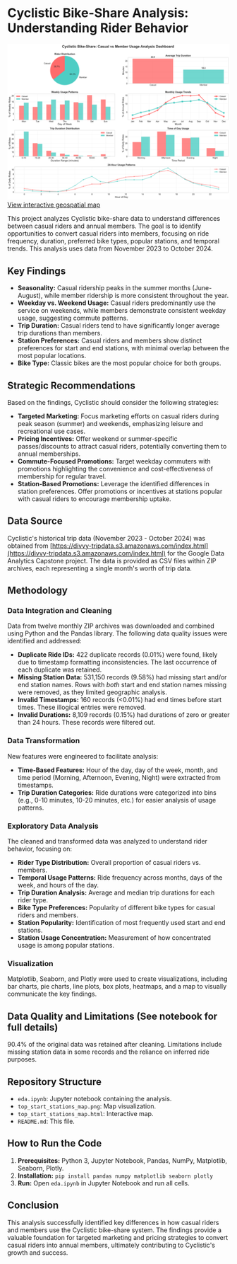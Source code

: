 # Cyclistic Bike-Share Analysis: Understanding Rider Behavior
![Casual vs Member Usage Analysis Dashboard](cyclistic_dashboard.png)
          [View interactive geospatial map](https://vxa8502.github.io/cyclistic-bike-share/top_start_stations_map.html)
          
This project analyzes Cyclistic bike-share data to understand differences between casual riders and annual members. The goal is to identify opportunities to convert casual riders into members, focusing on ride frequency, duration, preferred bike types, popular stations, and temporal trends.  This analysis uses data from November 2023 to October 2024.

## Key Findings

* **Seasonality:** Casual ridership peaks in the summer months (June-August), while member ridership is more consistent throughout the year.
* **Weekday vs. Weekend Usage:** Casual riders predominantly use the service on weekends, while members demonstrate consistent weekday usage, suggesting commute patterns.
* **Trip Duration:** Casual riders tend to have significantly longer average trip durations than members.
* **Station Preferences:**  Casual riders and members show distinct preferences for start and end stations, with minimal overlap between the most popular locations.
* **Bike Type:**  Classic bikes are the most popular choice for both groups.


## Strategic Recommendations

Based on the findings, Cyclistic should consider the following strategies:

* **Targeted Marketing:** Focus marketing efforts on casual riders during peak season (summer) and weekends, emphasizing leisure and recreational use cases.
* **Pricing Incentives:** Offer weekend or summer-specific passes/discounts to attract casual riders, potentially converting them to annual memberships.
* **Commute-Focused Promotions:**  Target weekday commuters with promotions highlighting the convenience and cost-effectiveness of membership for regular travel.
* **Station-Based Promotions:**  Leverage the identified differences in station preferences. Offer promotions or incentives at stations popular with casual riders to encourage membership uptake.

## Data Source

Cyclistic's historical trip data (November 2023 - October 2024) was obtained from [https://divvy-tripdata.s3.amazonaws.com/index.html](https://divvy-tripdata.s3.amazonaws.com/index.html) for the Google Data Analytics Capstone project.  The data is provided as CSV files within ZIP archives, each representing a single month's worth of trip data.

## Methodology

### Data Integration and Cleaning

Data from twelve monthly ZIP archives was downloaded and combined using Python and the Pandas library. The following data quality issues were identified and addressed:

* **Duplicate Ride IDs:** 422 duplicate records (0.01%) were found, likely due to timestamp formatting inconsistencies. The last occurrence of each duplicate was retained.
* **Missing Station Data:** 531,150 records (9.58%) had missing start and/or end station names.  Rows with *both* start and end station names missing were removed, as they limited geographic analysis.
* **Invalid Timestamps:** 160 records (<0.01%) had end times before start times. These illogical entries were removed.
* **Invalid Durations:** 8,109 records (0.15%) had durations of zero or greater than 24 hours. These records were filtered out.

### Data Transformation

New features were engineered to facilitate analysis:

* **Time-Based Features:** Hour of the day, day of the week, month, and time period (Morning, Afternoon, Evening, Night) were extracted from timestamps.
* **Trip Duration Categories:** Ride durations were categorized into bins (e.g., 0-10 minutes, 10-20 minutes, etc.) for easier analysis of usage patterns.


### Exploratory Data Analysis

The cleaned and transformed data was analyzed to understand rider behavior, focusing on:

* **Rider Type Distribution:** Overall proportion of casual riders vs. members.
* **Temporal Usage Patterns:**  Ride frequency across months, days of the week, and hours of the day.
* **Trip Duration Analysis:** Average and median trip durations for each rider type.
* **Bike Type Preferences:**  Popularity of different bike types for casual riders and members.
* **Station Popularity:** Identification of most frequently used start and end stations.
* **Station Usage Concentration:** Measurement of how concentrated usage is among popular stations.

### Visualization

Matplotlib, Seaborn, and Plotly were used to create visualizations, including bar charts, pie charts, line plots, box plots, heatmaps, and a map to visually communicate the key findings.


## Data Quality and Limitations (See notebook for full details)

90.4% of the original data was retained after cleaning.  Limitations include missing station data in some records and the reliance on inferred ride purposes.


## Repository Structure

* `eda.ipynb`: Jupyter notebook containing the analysis.
* `top_start_stations_map.png`: Map visualization.
* `top_start_stations_map.html`: Interactive map.
* `README.md`: This file.


## How to Run the Code

1. **Prerequisites:** Python 3, Jupyter Notebook, Pandas, NumPy, Matplotlib, Seaborn, Plotly.
2. **Installation:** `pip install pandas numpy matplotlib seaborn plotly`
3. **Run:** Open `eda.ipynb` in Jupyter Notebook and run all cells.


## Conclusion

This analysis successfully identified key differences in how casual riders and members use the Cyclistic bike-share system.  The findings provide a valuable foundation for targeted marketing and pricing strategies to convert casual riders into annual members, ultimately contributing to Cyclistic's growth and success.
